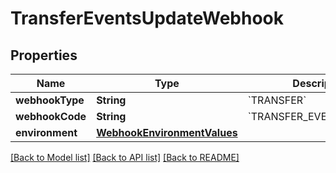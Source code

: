 # TransferEventsUpdateWebhook

## Properties
Name | Type | Description | Notes
------------ | ------------- | ------------- | -------------
**webhookType** | **String** | &#x60;TRANSFER&#x60; | 
**webhookCode** | **String** | &#x60;TRANSFER_EVENTS_UPDATE&#x60; | 
**environment** | [**WebhookEnvironmentValues**](WebhookEnvironmentValues.md) |  | 

[[Back to Model list]](../README.md#documentation-for-models) [[Back to API list]](../README.md#documentation-for-api-endpoints) [[Back to README]](../README.md)


